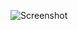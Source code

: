 ![Screenshot](https://raw.githubusercontent.com/Cryakl/Ultimate-RAT-Collection/refs/heads/main/Rejoice/%e4%b8%8a%e5%85%b4VIP2009501SP2%20%e7%a0%b4%e8%a7%a3%e7%89%88/Screenshot.png)
